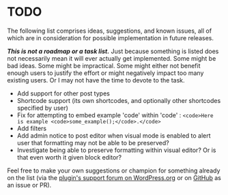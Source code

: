 # TODO

The following list comprises ideas, suggestions, and known issues, all of which are in consideration for possible implementation in future releases.

***This is not a roadmap or a task list.*** Just because something is listed does not necessarily mean it will ever actually get implemented. Some might be bad ideas. Some might be impractical. Some might either not benefit enough users to justify the effort or might negatively impact too many existing users. Or I may not have the time to devote to the task.

* Add support for other post types
* Shortcode support (its own shortcodes, and optionally other shortcodes specified by user)
* Fix for attempting to embed example 'code' within 'code' : `<code>Here is example <code>some_example();</code>.</code>`
* Add filters
* Add admin notice to post editor when visual mode is enabled to alert user that formatting may not be able to be preserved?
* Investigate being able to preserve formatting within visual editor? Or is that even worth it given block editor?

Feel free to make your own suggestions or champion for something already on the list (via the [plugin's support forum on WordPress.org](https://wordpress.org/support/plugin/preserve-code-formatting/) or on [GitHub](https://github.com/coffee2code/preserve-code-formatting/) as an issue or PR).